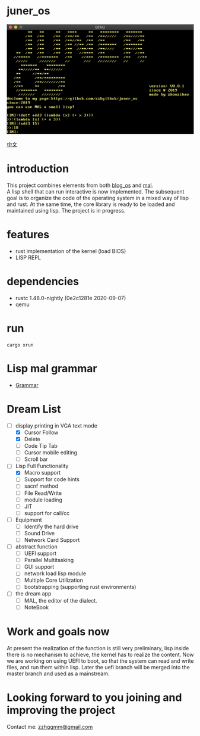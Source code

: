 # juner_os

![juner_os](juneros.png)

[中文](./README_CN_ZH.md)

# introduction
This project combines elements from both [blog_os](https://os.phil-opp.com/) and [mal](https://github.com/kanaka/mal).  
A lisp shell that can run interactive is now implemented. The subsequent goal is to organize the code of the operating system in a mixed way of lisp and rust. At the same time, the core library is ready to be loaded and maintained using lisp. The project is in progress.

# features
- rust implementation of the kernel (load BIOS)
- LISP REPL

# dependencies
- rustc 1.48.0-nightly (0e2c1281e 2020-09-07) 
- qemu

# run
```
cargo xrun
```

# Lisp mal grammar
- [Grammar](./grammar.md)



# Dream List

- [ ] display printing in VGA text mode
  - [x] Cursor Follow
  - [x] Delete
  - [ ] Code Tip Tab
  - [ ] Cursor mobile editing
  - [ ] Scroll bar
- [ ] Lisp Full Functionality
  - [x] Macro support
  - [ ] Support for code hints
  - [ ] sacnf method
  - [ ] File Read/Write
  - [ ] module loading
  - [ ] JIT
  - [ ] support for call/cc
- [ ] Equipment
  - [ ] Identify the hard drive
  - [ ] Sound Drive
  - [ ] Network Card Support
- [ ] abstract function
  - [ ] UEFI support
  - [ ] Parallel Multitasking
  - [ ] GUI support
  - [ ] network load lisp module
  - [ ] Multiple Core Utilization
  - [ ] bootstrapping (supporting rust environments)
- [ ] the dream app
  - [ ] MAL, the editor of the dialect.
  - [ ] NoteBook

# Work and goals now

At present the realization of the function is still very preliminary, lisp inside there is no mechanism to achieve, the kernel has to realize the content. Now we are working on using UEFI to boot, so that the system can read and write files, and run them within lisp.
Later the uefi branch will be merged into the master branch and used as a mainstream.

# Looking forward to you joining and improving the project

Contact me: zzhggmm@gmail.com